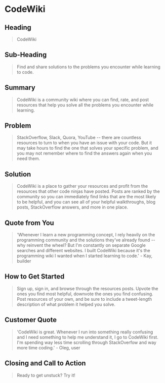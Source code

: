 # CodeWiki #
 
## Heading ##
  > CodeWiki

## Sub-Heading ##
  > Find and share solutions to the problems you encounter while learning to code.

## Summary ##
  > CodeWiki is a community wiki where you can find, rate, and post resources that help you solve all the problems you encounter while learning.

## Problem ##
  > StackOverflow, Slack, Quora, YouTube -- there are countless resources to turn to when you have an issue with your code. But it may take hours to find the one that solves your specific problem, and you may not remember where to find the answers again when you need them. 

## Solution ##
  > CodeWiki is a place to gather your resources and profit from the resources that other code ninjas have posted. Posts are ranked by the community so you can immediately find links that are the most likely to be helpful, and you can see all of your helpful walkthroughs, blog posts, StackOverflow answers, and more in one place.

## Quote from You ##
  > 'Whenever I learn a new programming concept, I rely heavily on the programming community and the solutions they've already found -- why reinvent the wheel? But I'm constantly on separate Google searches and different websites. I built CodeWiki because it's the programming wiki I wanted when I started learning to code.' - Kay, builder

## How to Get Started ##
  > Sign up, sign in, and browse through the resources posts. Upvote the ones you find most helpful, downvote the ones you find confusing. Post resources of your own, and be sure to include a tweet-length description of what problem it helped you solve.

## Customer Quote ##
  > 'CodeWiki is great. Whenever I run into something really confusing and I need something to help me understand it, I go to CodeWiki first. I'm spending way less time scrolling through StackOverfow and way more time coding.' - Oleg, user

## Closing and Call to Action ##
  > Ready to get unstuck? Try it!
